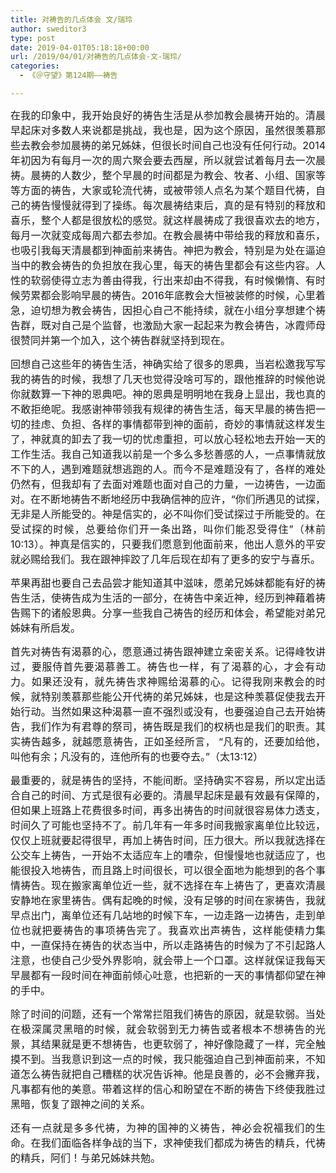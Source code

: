 ```yaml
---
title: 对祷告的几点体会 文/瑞玲
author: sweditor3
type: post
date: 2019-04-01T05:18:18+00:00
url: /2019/04/01/对祷告的几点体会-文-瑞玲/
categories:
  - 《＠守望》第124期——祷告

---
```

<p style="text-align: justify;">
  <span style="font-size: 12pt;">在我的印象中，我开始良好的祷告生活是从参加教会晨祷开始的。清晨早起床对多数人来说都是挑战，我也是，因为这个原因，虽然很羡慕那些去教会参加晨祷的弟兄姊妹，但很长时间自己也没有任何行动。2014年初因为有每月一次的周六聚会要去西屋，所以就尝试着每月去一次晨祷。晨祷的人数少，整个早晨的时间都是为教会、牧者、小组、国家等等方面的祷告，大家或轮流代祷，或被带领人点名为某个题目代祷，自己的祷告慢慢就得到了操练。每次晨祷结束后，真的是有特别的释放和喜乐，整个人都是很放松的感觉。就这样晨祷成了我很喜欢去的地方，每月一次就变成每周六都去参加。在教会晨祷中带给我的释放和喜乐，也吸引我每天清晨都到神面前来祷告。神把为教会，特别是为处在逼迫当中的教会祷告的负担放在我心里，每天的祷告里都会有这些内容。人性的软弱使得立志为善由得我，行出来却由不得我，有时候懒惰、有时候劳累都会影响早晨的祷告。2016年底教会大恒被装修的时候，心里着急，迫切想为教会祷告，因担心自己不能持续，就在小组分享想建个祷告群，既对自己是个监督，也激励大家一起起来为教会祷告，冰霞师母很赞同并第一个加入，这个祷告群就坚持到现在。</span>
</p>

<p style="text-align: justify;">
  <span style="font-size: 12pt;">回想自己这些年的祷告生活，神确实给了很多的恩典，当岩松邀我写写我的祷告的时候，我想了几天也觉得没啥可写的，跟他推辞的时候他说你就数算一下神的恩典吧。神的恩典是明明地在我身上显出，我也真的不敢拒绝呢。我感谢神带领我有规律的祷告生活，每天早晨的祷告把一切的挂虑、负担、各样的事情都带到神的面前，奇妙的事情就这样发生了，神就真的卸去了我一切的忧虑重担，可以放心轻松地去开始一天的工作生活。我自己知道我以前是一个多么多愁善感的人，一点事情就放不下的人，遇到难题就想逃跑的人。而今不是难题没有了，各样的难处仍然有，但我却有了去面对难题也面对自己的力量，一边祷告，一边面对。在不断地祷告不断地经历中我确信神的应许，“你们所遇见的试探，无非是人所能受的。神是信实的，必不叫你们受试探过于所能受的。在受试探的时候，总要给你们开一条出路，叫你们能忍受得住”（林前10:13）。神真是信实的，只要我们愿意到他面前来，他出人意外的平安就必赐给我们。我在跟神摔跤了几年后现在却有了更多的安宁与喜乐。</span>
</p>

<p style="text-align: justify;">
  <span style="font-size: 12pt;">苹果再甜也要自己去品尝才能知道其中滋味，愿弟兄姊妹都能有好的祷告生活，使祷告成为生活的一部分，在祷告中亲近神，经历到神藉着祷告赐下的诸般恩典。分享一些我自己祷告的经历和体会，希望能对弟兄姊妹有所启发。</span>
</p>

<p style="text-align: justify;">
  <span style="font-size: 12pt;">首先对祷告有渴慕的心，愿意通过祷告跟神建立亲密关系。记得峰牧讲过，要服侍首先要渴慕善工。祷告也一样，有了渴慕的心，才会有动力。如果还没有，就先祷告求神赐给渴慕的心。记得我刚来教会的时候，就特别羡慕那些能公开代祷的弟兄姊妹，也是这种羡慕促使我去开始行动。当然如果这种渴慕一直不强烈或没有，也要强迫自己去开始祷告，我们作为有君尊的祭司，祷告既是我们的权柄也是我们的职责。其实祷告越多，就越愿意祷告，正如圣经所言， “凡有的，还要加给他，叫他有余；凡没有的，连他所有的也要夺去。”（太13:12）</span>
</p>

<p style="text-align: justify;">
  <span style="font-size: 12pt;">最重要的，就是祷告的坚持，不能间断。坚持确实不容易，所以定出适合自己的时间、方式是很有必要的。清晨早起床是最有效最有保障的，但如果上班路上花费很多时间，再多出祷告的时间就很容易体力透支，时间久了可能也坚持不了。前几年有一年多时间我搬家离单位比较远，仅仅上班就要起得很早，再加上祷告时间，压力很大。所以我就选择在公交车上祷告，一开始不太适应车上的嘈杂，但慢慢地也就适应了，也能很投入地祷告，而且路上时间很长，可以很全面地为能想到的各个事情祷告。现在搬家离单位近一些，就不选择在车上祷告了，更喜欢清晨安静地在家里祷告。偶有起晚的时候，没有足够的时间在家祷告，我就早点出门，离单位还有几站地的时候下车，一边走路一边祷告，走到单位也就把要祷告的事项祷告完了。我喜欢出声祷告，这样能使精力集中，一直保持在祷告的状态当中，所以走路祷告的时候为了不引起路人注意，也使自己少受外界影响，就会带上一个口罩。这样就保证我每天早晨都有一段时间在神面前倾心吐意，也把新的一天的事情都仰望在神的手中。</span>
</p>

<p style="text-align: justify;">
  <span style="font-size: 12pt;">除了时间的问题，还有一个常常拦阻我们祷告的原因，就是软弱。当处在极深属灵黑暗的时候，就会软弱到无力祷告或者根本不想祷告的光景，其结果就是更不想祷告，也更软弱了，神好像隐藏了一样，完全触摸不到。当我意识到这一点的时候，我只能强迫自己到神面前来，不知道怎么祷告就把自己糟糕的状况告诉神。他是良善的，必不会撇弃我，凡事都有他的美意。带着这样的信心和盼望在不断的祷告下终使我胜过黑暗，恢复了跟神之间的关系。</span>
</p>

<p style="text-align: justify;">
  <span style="font-size: 12pt;">还有一点就是多多代祷，为神的国神的义祷告，神必会祝福我们的生命。在我们面临各样争战的当下，求神使我们都成为祷告的精兵，代祷的精兵，阿们！与弟兄姊妹共勉。</span>
</p>
